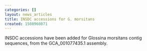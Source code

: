 ```yaml
---
categories: []
layout: news_articles
title: INSDC accessions for G. morsitans
created: 1508960871
---
```

INSDC accessions have been added for Glossina morsitans contig sequences, from the GCA_001077435.1 assembly.
